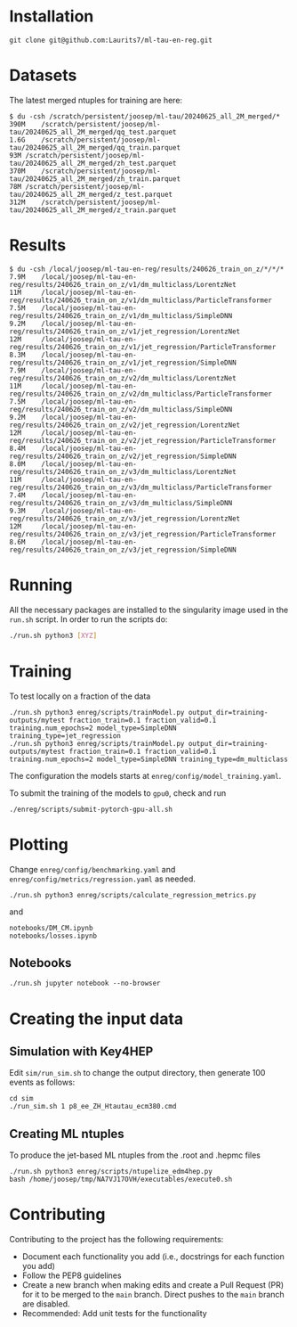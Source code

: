 # Installation

```
git clone git@github.com:Laurits7/ml-tau-en-reg.git
```

# Datasets

The latest merged ntuples for training are here:
```
$ du -csh /scratch/persistent/joosep/ml-tau/20240625_all_2M_merged/*
390M	/scratch/persistent/joosep/ml-tau/20240625_all_2M_merged/qq_test.parquet
1.6G	/scratch/persistent/joosep/ml-tau/20240625_all_2M_merged/qq_train.parquet
93M	/scratch/persistent/joosep/ml-tau/20240625_all_2M_merged/zh_test.parquet
370M	/scratch/persistent/joosep/ml-tau/20240625_all_2M_merged/zh_train.parquet
78M	/scratch/persistent/joosep/ml-tau/20240625_all_2M_merged/z_test.parquet
312M	/scratch/persistent/joosep/ml-tau/20240625_all_2M_merged/z_train.parquet
```

# Results
```
$ du -csh /local/joosep/ml-tau-en-reg/results/240626_train_on_z/*/*/*
7.9M    /local/joosep/ml-tau-en-reg/results/240626_train_on_z/v1/dm_multiclass/LorentzNet
11M     /local/joosep/ml-tau-en-reg/results/240626_train_on_z/v1/dm_multiclass/ParticleTransformer
7.5M    /local/joosep/ml-tau-en-reg/results/240626_train_on_z/v1/dm_multiclass/SimpleDNN
9.2M    /local/joosep/ml-tau-en-reg/results/240626_train_on_z/v1/jet_regression/LorentzNet
12M     /local/joosep/ml-tau-en-reg/results/240626_train_on_z/v1/jet_regression/ParticleTransformer
8.3M    /local/joosep/ml-tau-en-reg/results/240626_train_on_z/v1/jet_regression/SimpleDNN
7.9M    /local/joosep/ml-tau-en-reg/results/240626_train_on_z/v2/dm_multiclass/LorentzNet
11M     /local/joosep/ml-tau-en-reg/results/240626_train_on_z/v2/dm_multiclass/ParticleTransformer
7.5M    /local/joosep/ml-tau-en-reg/results/240626_train_on_z/v2/dm_multiclass/SimpleDNN
9.2M    /local/joosep/ml-tau-en-reg/results/240626_train_on_z/v2/jet_regression/LorentzNet
12M     /local/joosep/ml-tau-en-reg/results/240626_train_on_z/v2/jet_regression/ParticleTransformer
8.4M    /local/joosep/ml-tau-en-reg/results/240626_train_on_z/v2/jet_regression/SimpleDNN
8.0M    /local/joosep/ml-tau-en-reg/results/240626_train_on_z/v3/dm_multiclass/LorentzNet
11M     /local/joosep/ml-tau-en-reg/results/240626_train_on_z/v3/dm_multiclass/ParticleTransformer
7.4M    /local/joosep/ml-tau-en-reg/results/240626_train_on_z/v3/dm_multiclass/SimpleDNN
9.3M    /local/joosep/ml-tau-en-reg/results/240626_train_on_z/v3/jet_regression/LorentzNet
12M     /local/joosep/ml-tau-en-reg/results/240626_train_on_z/v3/jet_regression/ParticleTransformer
8.6M    /local/joosep/ml-tau-en-reg/results/240626_train_on_z/v3/jet_regression/SimpleDNN
```

# Running

All the necessary packages are installed to the singularity image used in the ```run.sh``` script.
In order to run the scripts do:
```bash
./run.sh python3 [XYZ]
```


# Training

To test locally on a fraction of the data
```
./run.sh python3 enreg/scripts/trainModel.py output_dir=training-outputs/mytest fraction_train=0.1 fraction_valid=0.1 training.num_epochs=2 model_type=SimpleDNN training_type=jet_regression
./run.sh python3 enreg/scripts/trainModel.py output_dir=training-outputs/mytest fraction_train=0.1 fraction_valid=0.1 training.num_epochs=2 model_type=SimpleDNN training_type=dm_multiclass
```
The configuration the models starts at `enreg/config/model_training.yaml`.

To submit the training of the models to `gpu0`, check and run
```
./enreg/scripts/submit-pytorch-gpu-all.sh
```

# Plotting

Change `enreg/config/benchmarking.yaml` and `enreg/config/metrics/regression.yaml` as needed.

```
./run.sh python3 enreg/scripts/calculate_regression_metrics.py
```
and
```
notebooks/DM_CM.ipynb
notebooks/losses.ipynb
```

## Notebooks

```
./run.sh jupyter notebook --no-browser
```

# Creating the input data

## Simulation with Key4HEP

Edit `sim/run_sim.sh` to change the output directory, then generate 100 events as follows:
```
cd sim
./run_sim.sh 1 p8_ee_ZH_Htautau_ecm380.cmd 
```

## Creating ML ntuples

To produce the jet-based ML ntuples from the .root and .hepmc files 
```
./run.sh python3 enreg/scripts/ntupelize_edm4hep.py
bash /home/joosep/tmp/NA7VJ17OVH/executables/execute0.sh  
```

# Contributing

Contributing to the project has the following requirements:

- Document each functionality you add (i.e., docstrings for each function you add)
- Follow the PEP8 guidelines
- Create a new branch when making edits and create a Pull Request (PR) for it to be merged to the `main` branch. Direct pushes to the `main` branch are disabled.
- Recommended: Add unit tests for the functionality
